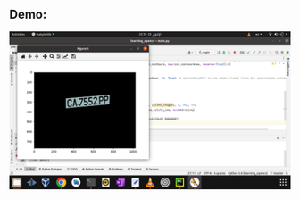 ## Demo:

![banner](https://raw.githubusercontent.com/mehdisahraeei/Plate-Detection/master/project/01-first%20solution%20with%20easyocr/outcome.png)
